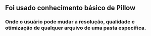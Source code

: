 ## Foi usado conhecimento básico de Pillow 
### Onde o usuário pode mudar a resolução, qualidade e otimização de qualquer arquivo de uma pasta específica.

